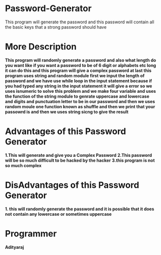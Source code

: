 # Password-Generator
This program will generate the password and this password will contain all the basic keys that a strong password should have

# More Description
**This program will randomly generate a password and also what length do you want like if you want a password to be of 6 digit or alphabets etc long it can do this and this program will give a complex password at last this program uses string and random module first we input the length of password and we have use while loop in the input statement because if you had typed any string in the input statement it will give a error so we uses isnumeric to solve this problem and we make four variable and uses the function of the string module to genrate uppercase and lowercase and digits and punctuation letter to be in our password and then we uses random moule one function known as shuffle and then we print that your passowrd is and then we uses string sicng to give the result**

# Advantages of this Password Generator
**1.This will generate and give you a Complex Password**
**2.This password will be so much difficult to be hacked by the hacker**
**3.this program is not so much complex**

# DisAdvantages of this Password Generator
**1. this will randomly generate the password and it is possible that it does not contain any lowercase or sometimes uppercase**

# Programmer
**Adityaraj**

